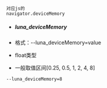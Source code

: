 



```
对应js的
navigator.deviceMemory
```





- ##### luna_deviceMemory

- 格式：--luna_deviceMemory=value

- float类型

- 一般取值区间[0.25, 0.5, 1, 2, 4, 8]

```
--luna_deviceMemory=8
```



 